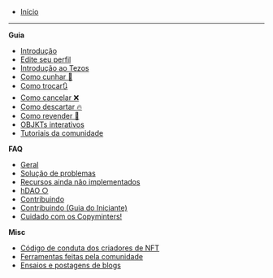 * [Início](https://github.com/hicetnunc2000/hicetnunc/wiki/PT:Home)

***

**Guia**
* [Introdução](https://github.com/hicetnunc2000/hicetnunc/wiki/PT:Introduction)
* [Edite seu perfil](https://github.com/hicetnunc2000/hicetnunc/wiki/PT:Edite-Seu-Perfil)
* [Introdução ao Tezos](https://github.com/hicetnunc2000/hicetnunc/wiki/PT:Getting-Started-with-Tezos)
* [Como cunhar 🌿](https://github.com/hicetnunc2000/hicetnunc/wiki/PT:Como-cunhar)
* [Como trocar🔃](https://github.com/hicetnunc2000/hicetnunc/wiki/PT:Como-Trocar)
* [Como cancelar ❌](https://github.com/hicetnunc2000/hicetnunc/wiki/PT:Como-Cancelar)
* [Como descartar 🔥](https://github.com/hicetnunc2000/hicetnunc/wiki/PT:Como-Descartar)
* [Como revender 🏪](https://github.com/hicetnunc2000/hicetnunc/wiki/PT:How-to-resell)
* [OBJKTs interativos](https://github.com/hicetnunc2000/hicetnunc/wiki/PT:Interactive-OBJKTs)
* [Tutoriais da comunidade](https://github.com/hicetnunc2000/hicetnunc/wiki/PT:Community-tutorials)

**FAQ**
* [Geral](https://github.com/hicetnunc2000/hicetnunc/wiki/PT:General)
* [Solução de problemas](https://github.com/hicetnunc2000/hicetnunc/wiki/PT:Troubleshooting)
* [Recursos ainda não implementados](https://github.com/hicetnunc2000/hicetnunc/wiki/PT:Features-not-yet-implemented)
* [hDAO ○](https://github.com/hicetnunc2000/hicetnunc/wiki/PT:hDAO)
* [Contribuindo](https://github.com/hicetnunc2000/hicetnunc/wiki/PT:Contributing)
* [Contribuindo (Guia do Iniciante)](https://github.com/hicetnunc2000/hicetnunc/wiki/PT:Contributing-Beginners-Guide)
* [Cuidado com os Copyminters!](https://github.com/hicetnunc2000/hicetnunc/wiki/PT:Beware-copyminters!)

**Misc**
* [Código de conduta dos criadores de NFT](https://github.com/hicetnunc2000/hicetnunc/wiki/PT:NFT-Creators-Code-of-Conduct)
* [Ferramentas feitas pela comunidade](https://github.com/hicetnunc2000/hicetnunc/wiki/PT:Tools-made-by-the-community)
* [Ensaios e postagens de blogs](https://github.com/hicetnunc2000/hicetnunc/wiki/PT:Essays-blogs)
